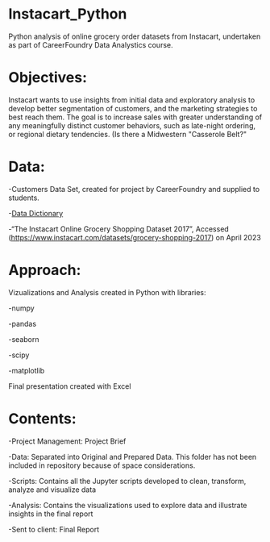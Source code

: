 # Instacart_Python

Python analysis of online grocery order datasets from Instacart, undertaken as part of CareerFoundry Data Analystics course.  

# Objectives:

Instacart wants to use insights from initial data and exploratory analysis to develop better segmentation of customers, and the marketing strategies to best reach them. 
The goal is to increase sales with greater understanding of any meaningfully distinct customer behaviors, such as late-night ordering, or regional dietary tendencies. 
(Is there a Midwestern "Casserole Belt?"

# Data:

-Customers Data Set, created for project by CareerFoundry and supplied to students.

-[Data Dictionary](https://gist.github.com/jeremystan/c3b39d947d9b88b3ccff3147dbcf6c6b)

-“The Instacart Online Grocery Shopping Dataset 2017”, Accessed (https://www.instacart.com/datasets/grocery-shopping-2017) on April 2023

# Approach:

Vizualizations and Analysis created in Python with libraries:

-numpy

-pandas

-seaborn

-scipy

-matplotlib

Final presentation created with Excel

# Contents:

-Project Management: Project Brief

-Data: Separated into Original and Prepared Data. This folder has not been included in repository because of space considerations.

-Scripts: Contains all the Jupyter scripts developed to clean, transform, analyze and visualize data

-Analysis: Contains the visualizations used to explore data and illustrate insights in the final report

-Sent to client: Final Report

